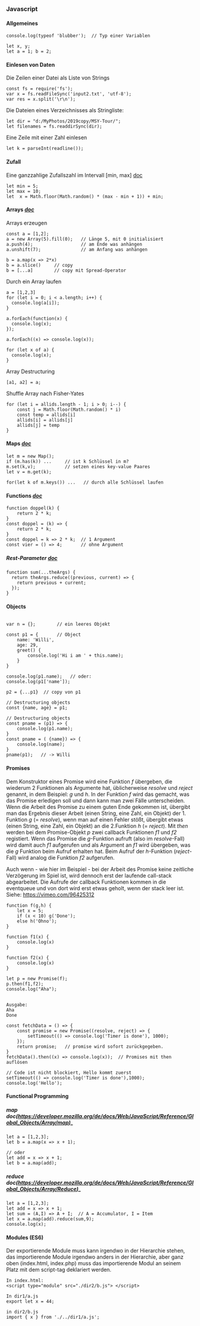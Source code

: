 ### Javascript  

#### Allgemeines
```
console.log(typeof 'blubber');  // Typ einer Variablen

let x, y;
let a = 1; b = 2;
```

#### Einlesen von Daten

Die Zeilen einer Datei als Liste von Strings
```
const fs = require('fs');
var x = fs.readFileSync('input2.txt', 'utf-8');
var res = x.split('\r\n');
```

Die Dateien eines Verzeichnisses als Stringliste:
```
let dir = "d:/MyPhotos/2019copy/MSY-Tour/";
let filenames = fs.readdirSync(dir);
```
 

Eine Zeile mit einer Zahl einlesen
```
let k = parseInt(readline()); 
```

#### Zufall
Eine ganzzahlige Zufallszahl im Intervall [min, max]  [doc](https://wiki.selfhtml.org/wiki/JavaScript/Tutorials/Zufallszahlen)

```
let min = 5;
let max = 10;
let  x = Math.floor(Math.random() * (max - min + 1)) + min;
```


#### Arrays _[doc](https://developer.mozilla.org/de/docs/Web/JavaScript/Reference/Global_Objects/Array)_

Arrays erzeugen
```
const a = [1,2];
a = new Array(5).fill(0);   // Länge 5, mit 0 initialisiert
a.push(4);                  // am Ende was anhängen
a.unshift(7);               // am Anfang was anhängen
```


```
b = a.map(x => 2*x)
b = a.slice()     // copy
b = [...a]        // copy mit Spread-Operator
```

Durch ein Array laufen
```
a = [1,2,3]
for (let i = 0; i < a.length; i++) {
  console.log(a[i]);
}
 
a.forEach(function(x) {
  console.log(x);
});

a.forEach((x) => console.log(x));

for (let x of a) {
  console.log(x);
}
```
Array Destructuring
```
[a1, a2] = a;  

```

Shuffle Array nach Fisher-Yates
```
for (let i = allids.length - 1; i > 0; i--) {
    const j = Math.floor(Math.random() * i)
    const temp = allids[i]
    allids[i] = allids[j]
    allids[j] = temp
}

```
#### Maps _[doc](https://developer.mozilla.org/de/docs/Web/JavaScript/Reference/Global_Objects/Map)_

```
let m = new Map();
if (m.has(k)) ...     // ist k Schlüssel in m?
m.set(k,v);           // setzen eines key-value Paares
let v = m.get(k);

for(let k of m.keys()) ...   // durch alle Schlüssel laufen

```


#### Functions _[doc](https://developer.mozilla.org/en-US/docs/Web/JavaScript/Guide/Functions)_

```
function doppel(k) {
    return 2 * k;
}
const doppel = (k) => {
    return 2 * k;
}
const doppel = k => 2 * k;  // 1 Argument
const vier = () => 4;       // ohne Argument
```

##### Rest-Parameter _[doc](https://developer.mozilla.org/en-US/docs/Web/JavaScript/Reference/Functions/rest_parameters)_

```
function sum(...theArgs) {
  return theArgs.reduce((previous, current) => {
    return previous + current;
  });
}
```

#### Objects

```

var n = {};        // ein leeres Objekt

const p1 = {       // Object
    name: 'Willi',
    age: 29,
    greet() {
        console.log('Hi i am ' + this.name);
    }
}

console.log(p1.name);   // oder:
console.log(p1['name']);

p2 = {...p1}  // copy von p1

// Destructuring objects
const {name, age} = p1;

// Destructuring objects
const pname = (p1) => {
    console.log(p1.name);
}
const pname = ( {name}) => {
    console.log(name);
}
pname(p1);   // -> Willi
```

#### Promises

Dem Konstruktor eines Promise wird eine Funktion *f* übergeben, die wiederum 2 Funktionen als Argumente
hat, üblicherweise *resolve* und *reject* genannt, in dem Beispiel: *g* und *h*. In der Funktion *f* wird
das gemacht, was das Promise erledigen soll und dann kann man zwei Fälle unterscheiden. Wenn die Arbeit des Promise zu einem guten Ende gekommen ist, übergibt man das Ergebnis dieser Arbeit  (einen String, eine Zahl, ein Objekt) der 1. Funktion *g* (= *resolve*), wenn man auf einen Fehler stößt, übergibt etwas (einen String, eine Zahl, ein Objekt) an die 2.Funktion *h* (= *reject*). 
Mit *then* werden bei dem Promise-Objekt *p* zwei callback Funktionen *f1* und *f2* registiert. Wenn das Promise 
die *g*-Funktion aufruft (also im *resolve*-Fall) wird damit auch *f1* aufgerufen und als Argument an *f1* wird übergeben, was die *g* Funktion beim Aufruf erhalten hat. Beim Aufruf der *h*-Funktion (*reject*-Fall) wird analog die Funktion *f2* aufgerufen.

Auch wenn - wie hier im Beispiel - bei der Arbeit des Promise keine zeitliche Verzögerung im Spiel ist, 
wird dennoch erst der laufende call-stack abgearbeitet. Die Aufrufe der callback Funktionen kommen in die 
eventqueue und von dort wird erst etwas geholt, wenn der stack leer ist.
Siehe: https://vimeo.com/96425312   


```
function f(g,h) {
    let x = 5;
    if (x < 10) g('Done');
    else h('Ohno');
}

function f1(x) {
    console.log(x)
}

function f2(x) {
    console.log(x)
}

let p = new Promise(f);
p.then(f1,f2);
console.log("Aha");


Ausgabe:
Aha
Done
```




```
const fetchData = () => {  
    const promise = new Promise((resolve, reject) => {
        setTimeout(() => console.log('Timer is done'), 1000);
    });
    return promise;   // promise wird sofort zurückgegeben.
}
fetchData().then((x) => console.log(x));  // Promises mit then auflösen

// Code ist nicht blockiert, Hello kommt zuerst
setTimeout(() => console.log('Timer is done'),1000);
console.log('Hello');

```

#### Functional Programming

##### map _doc_(https://developer.mozilla.org/de/docs/Web/JavaScript/Reference/Global_Objects/Array/map)_
```
let a = [1,2,3];
let b = a.map(x => x + 1);

// oder
let add = x => x + 1;
let b = a.map(add);

```

##### reduce _doc_(https://developer.mozilla.org/de/docs/Web/JavaScript/Reference/Global_Objects/Array/Reduce)_
```
let a = [1,2,3];
let add = x => x + 1;
let sum = (A,I) => A + I;  // A = Accumulator, I = Item
let x = a.map(add).reduce(sum,9);
console.log(x);
```

#### Modules (ES6)

 Der exportierende Module muss kann irgendwo in der Hierarchie stehen, das importierende Module irgendwo anders in der Hierarchie, aber ganz oben (index.html, index.php) muss das importierende Modul an seinem Platz mit dem script-tag deklariert werden. 

```
In index.html:
<script type="module" src="./dir2/b.js"> </script>

In dir1/a.js
export let x = 44;

in dir2/b.js
import { x } from './../dir1/a.js';


